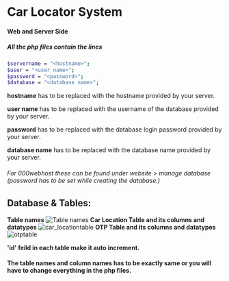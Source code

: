# Car Locator System
#### Web and Server Side

##### All the php files contain the lines
```sh
$servername = "<hostname>";
$user = "<user name>";
$password = "<password>";
$database = "<database name>";
```
**hostname** has to be replaced with the hostname provided by your server.

**user name** has to be replaced with the username of the database provided by your server.

**password** has to be replaced with the database login password provided by your server.

**database name** has to be replaced with the database name provided by your server.


###### For 000webhost these can be found under website > manage database (password has to be set while creating the database.)

## Database & Tables:
**Table names**
![Table names](https://i.pinimg.com/originals/9c/b1/ff/9cb1fffb3ebb7c4168b37f1f6bee8cf9.png)
**Car Location Table and its columns and datatypes**
![car_locationtable](https://i.pinimg.com/originals/91/4a/aa/914aaa6e561b511d9f255c8f801d9479.png)
**OTP Table and its columns and datatypes**
![otptable](https://i.pinimg.com/originals/77/12/80/771280e962952cf2ad528b7a764f0980.png)

**'id' feild in each table make it auto increment.**

#### The table names and column names has to be exactly same or you will have to change everything in the php files.
